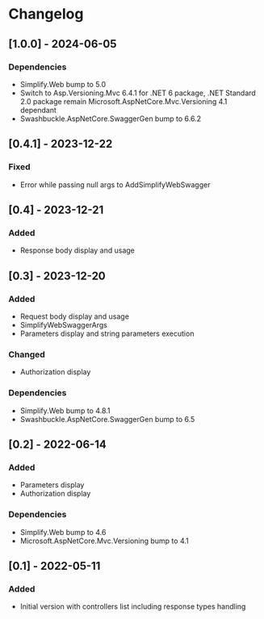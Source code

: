 # Changelog

## [1.0.0] - 2024-06-05

### Dependencies

- Simplify.Web bump to 5.0
- Switch to Asp.Versioning.Mvc 6.4.1 for .NET 6 package, .NET Standard 2.0 package remain Microsoft.AspNetCore.Mvc.Versioning 4.1 dependant
- Swashbuckle.AspNetCore.SwaggerGen bump to 6.6.2

## [0.4.1] - 2023-12-22

### Fixed

- Error while passing null args to AddSimplifyWebSwagger

## [0.4] - 2023-12-21

### Added

- Response body display and usage

## [0.3] - 2023-12-20

### Added

- Request body display and usage
- SimplifyWebSwaggerArgs
- Parameters display and string parameters execution

### Changed

- Authorization display

### Dependencies

- Simplify.Web bump to 4.8.1
- Swashbuckle.AspNetCore.SwaggerGen bump to 6.5

## [0.2] - 2022-06-14

### Added

- Parameters display
- Authorization display

### Dependencies

- Simplify.Web bump to 4.6
- Microsoft.AspNetCore.Mvc.Versioning bump to 4.1

## [0.1] - 2022-05-11

### Added

- Initial version with controllers list including response types handling